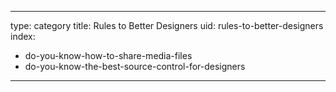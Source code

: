 
---
type: category
title: Rules to Better Designers
uid: rules-to-better-designers
index:
 - do-you-know-how-to-share-media-files
 - do-you-know-the-best-source-control-for-designers
---



